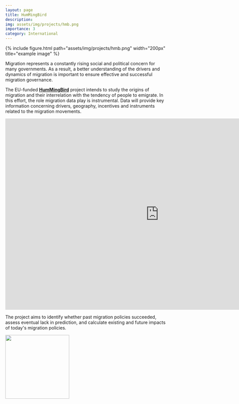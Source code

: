 ```yaml
---
layout: page
title: HumMingBird
description: 
img: assets/img/projects/hmb.png 
importance: 3
category: International
---
```


<div class="row">
    <div class="col-sm mt-3 mt-md-0">
      {% include figure.html path="assets/img/projects/hmb.png" width="200px" title="example image" %}
    </div>
</div>

Migration represents a constantly rising social and political concern for many governments. 
As a result, a better understanding of the drivers and dynamics of migration is important to ensure effective and successful migration governance. 

The EU-funded <a href="https://hummingbird-h2020.eu/">**HumMingBird**</a> project intends to study the origins of migration and their interrelation with the tendency of people to emigrate. 
In this effort, the role migration data play is instrumental. 
Data will provide key information concerning drivers, geography, incentives and instruments related to the migration movements. 

<iframe width="960" height="600" src="https://www.youtube.com/embed/rLZGvQL2EeA" title="YouTube video player" frameborder="0" allow="accelerometer; autoplay; clipboard-write; encrypted-media; gyroscope; picture-in-picture" allowfullscreen></iframe>

The project aims to identify whether past migration policies succeeded, assess eventual lack in prediction, and calculate existing and future impacts of today's migration policies.

<div class="col-sm mt-3 mt-md-0">
        <a href="https://cordis.europa.eu/project/id/870661/"><img src="https://cordis.europa.eu/assets/img/logo-ec-en.svg" width="200px"/></a>
</div>